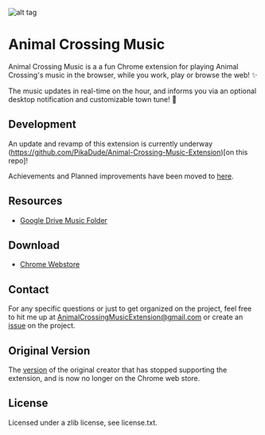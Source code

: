 ![alt tag](http://i.imgur.com/gluCMY7.png)

# Animal Crossing Music

Animal Crossing Music is a a fun Chrome extension for playing Animal Crossing's
music in the browser, while you work, play or browse the web! ✨

The music updates in real-time on the hour, and informs you via an optional
desktop notification and customizable town tune! 🌱

## Development

An update and revamp of this extension is currently underway (https://github.com/PikaDude/Animal-Crossing-Music-Extension)[on this repo]!

Achievements and Planned improvements have been moved to [here](milestones.md).

## Resources

- [Google Drive Music
  Folder](https://drive.google.com/open?id=0B79uF1ZqAHtbN0l4eFR1NU9CMGc)

## Download

- [Chrome
  Webstore](https://chrome.google.com/webstore/detail/animal-crossing-music/fcedlaimpcfgpnfdgjbmmfibkklpioop)

## Contact

For any specific questions or just to get organized on the project, feel free to
hit me up at
[AnimalCrossingMusicExtension@gmail.com](mailto:AnimalCrossingMusicExtension@gmail.com?Subject=Hello)
or create an
[issue](https://github.com/animal-crossing-music-extension/Animal-Crossing-Music-Extension/issues/new)
on the project.

## Original Version

The [version](https://chrome.google.com/webstore/detail/ldjcaihhhmemeidcfbcadilcmfdaikkg)
of the original creator that has stopped supporting the extension, and is now
no longer on the Chrome web store.

## License

Licensed under a zlib license, see license.txt.

